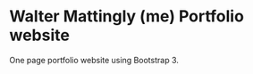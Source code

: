 Walter Mattingly (me) Portfolio website
==================

One page portfolio website  using Bootstrap 3.


